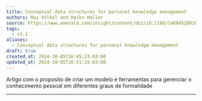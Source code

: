```yaml
---
title: Conceptual data structures for personal knowledge management
authors: Max Völkel and Heiko Haller
source: https://www.emerald.com/insight/content/doi/10.1108/14684520910951221/full/html
tags:
  - v1.1
aliases:
  - Conceptual data structures for personal knowledge management
draft: true
created_at: 2024-10-05T16:45:23-03:00
updated_at: 2024-10-05T16:51:15-03:00
---
```


Artigo com o proposito de criar  um modelo e ferramentas para gerenciar o conhecimento pessoal em diferentes graus de formalidade

---


